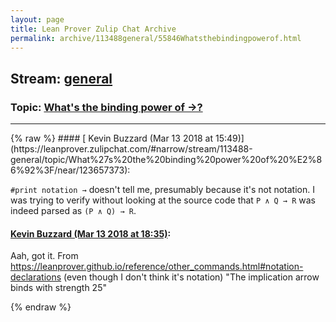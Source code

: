```yaml
---
layout: page
title: Lean Prover Zulip Chat Archive 
permalink: archive/113488general/55846Whatsthebindingpowerof.html
---
```


## Stream: [general](https://leanprover-community.github.io/archive/113488general/index.html)
### Topic: [What's the binding power of →?](https://leanprover-community.github.io/archive/113488general/55846Whatsthebindingpowerof.html)

---

<base href="https://leanprover.zulipchat.com">
{% raw %}
#### [ Kevin Buzzard (Mar 13 2018 at 15:49)](https://leanprover.zulipchat.com/#narrow/stream/113488-general/topic/What%27s%20the%20binding%20power%20of%20%E2%86%92%3F/near/123657373):
<p><code>#print notation →</code> doesn't tell me, presumably because it's not notation. I was trying to verify without looking at the source code that <code>P ∧ Q → R</code> was indeed parsed as <code>(P ∧ Q) → R</code>.</p>

#### [ Kevin Buzzard (Mar 13 2018 at 18:35)](https://leanprover.zulipchat.com/#narrow/stream/113488-general/topic/What%27s%20the%20binding%20power%20of%20%E2%86%92%3F/near/123663651):
<p>Aah, got it. From <a href="https://leanprover.github.io/reference/other_commands.html#notation-declarations" target="_blank" title="https://leanprover.github.io/reference/other_commands.html#notation-declarations">https://leanprover.github.io/reference/other_commands.html#notation-declarations</a> (even though I don't think it's notation) "The implication arrow binds with strength 25"</p>


{% endraw %}
